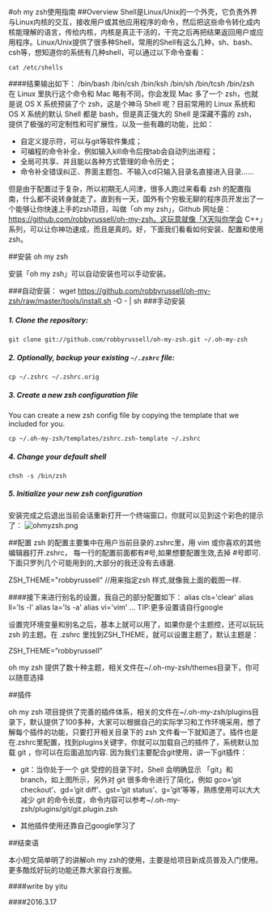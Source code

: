 #oh my zsh使用指南
##Overview
Shell是Linux/Unix的一个外壳，它负责外界与Linux内核的交互，接收用户或其他应用程序的命令，然后把这些命令转化成内核能理解的语言，传给内核，内核是真正干活的，干完之后再把结果返回用户或应用程序。Linux/Unix提供了很多种Shell，常用的Shell有这么几种，sh、bash、csh等，想知道你的系统有几种shell，可以通过以下命令查看：

    cat /etc/shells 
####结果输出如下：
    /bin/bash
    /bin/csh
    /bin/ksh
    /bin/sh
    /bin/tcsh
    /bin/zsh   
在 Linux 里执行这个命令和 Mac 略有不同，你会发现 Mac 多了一个 zsh，也就是说 OS X 系统预装了个 zsh，这是个神马 Shell 呢？目前常用的 Linux 系统和 OS X 系统的默认 Shell 都是 bash，但是真正强大的 Shell 是深藏不露的 zsh， 提供了极强的可定制性和可扩展性，以及一些有趣的功能，比如：

* 自定义提示符，可以与git等软件集成；
* 可编程的命令补全，例如输入kill命令后按tab会自动列出进程；
* 全局可共享、并且能以各种方式管理的命令历史；
* 命令补全错误纠正、界面主题包、不输入cd只输入目录名直接进入目录……

但是由于配置过于复杂，所以初期无人问津，很多人跑过来看看 zsh 的配置指南，什么都不说转身就走了。直到有一天，国外有个穷极无聊的程序员开发出了一个能够让你快速上手的zsh项目，叫做「oh my zsh」，Github 网址是：https://github.com/robbyrussell/oh-my-zsh。这玩意就像「X天叫你学会 C++」系列，可以让你神功速成，而且是真的。好，下面我们看看如何安装、配置和使用 zsh。 

##安装 oh my zsh

安装「oh my zsh」可以自动安装也可以手动安装。

###自动安装：
    wget https://github.com/robbyrussell/oh-my-zsh/raw/master/tools/install.sh -O - | sh
###手动安装
##### 1. Clone the repository:

    git clone git://github.com/robbyrussell/oh-my-zsh.git ~/.oh-my-zsh

##### 2. *Optionally*, backup your existing `~/.zshrc` file:
    cp ~/.zshrc ~/.zshrc.orig

##### 3. Create a new zsh configuration file

You can create a new zsh config file by copying the template that we included for you.

    cp ~/.oh-my-zsh/templates/zshrc.zsh-template ~/.zshrc

##### 4. Change your default shell

    chsh -s /bin/zsh

##### 5. Initialize your new zsh configuration
安装完成之后退出当前会话重新打开一个终端窗口，你就可以见到这个彩色的提示了：
![ohmyzsh.png](http://d.pcs.baidu.com/thumbnail/5e64051020a14c54d70a92a43a6dd58c?fid=2401735589-250528-921043448399174&time=1458183600&rt=sh&sign=FDTAER-DCb740ccc5511e5e8fedcff06b081203-%2F0rshAfnkGo93kgIOBQupvjQx4Q%3D&expires=8h&chkv=0&chkbd=0&chkpc=&dp-logid=1774228807894188603&dp-callid=0&size=c710_u500&quality=100)

##配置
zsh 的配置主要集中在用户当前目录的.zshrc里，用 vim 或你喜欢的其他编辑器打开.zshrc，
每一行的配置前面都有#号,如果想要配置生效,去掉 #号即可.下面只罗列几个可能用到的,大部分的我还没有去琢磨.

ZSH_THEME="robbyrussell"  //用来指定zsh 样式,就像我上面的截图一样.

####接下来进行别名的设置，我自己的部分配置如下：
    alias cls='clear'
    alias ll='ls -l'
    alias la='ls -a'
    alias vi='vim'
    ...
    TIP:更多设置请自行google

设置完环境变量和别名之后，基本上就可以用了，如果你是个主题控，还可以玩玩 zsh 的主题。在 .zshrc 里找到ZSH_THEME，就可以设置主题了，默认主题是：

ZSH_THEME=”robbyrussell”

oh my zsh 提供了数十种主题，相关文件在~/.oh-my-zsh/themes目录下，你可以随意选择

##插件

oh my zsh 项目提供了完善的插件体系，相关的文件在~/.oh-my-zsh/plugins目录下，默认提供了100多种，大家可以根据自己的实际学习和工作环境采用，想了解每个插件的功能，只要打开相关目录下的 zsh 文件看一下就知道了。插件也是在.zshrc里配置，找到plugins关键字，你就可以加载自己的插件了，系统默认加载 git ，你可以在后面追加内容.
因为我们主要配合git使用，讲一下git插件：

* git：当你处于一个 git 受控的目录下时，Shell 会明确显示 「git」和 branch，如上图所示，另外对 git 很多命令进行了简化，例如 gco=’git checkout’、gd=’git diff’、gst=’git status’、g=’git’等等，熟练使用可以大大减少 git 的命令长度，命令内容可以参考~/.oh-my-zsh/plugins/git/git.plugin.zsh

* 其他插件使用还靠自己google学习了

##结束语

本小短文简单明了的讲解oh my zsh的使用，主要是给项目新成员普及入门使用。更多酷炫好玩的功能还靠大家自行发掘。
                                          
####write by yitu
                                          
####2016.3.17




